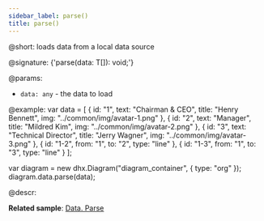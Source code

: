 ```yaml
---
sidebar_label: parse()
title: parse()
---          
```


@short: loads data from a local data source 

@signature: {'parse(data: T[]): void;'}

@params:

- `data: any` - the data to load		

@example:
var data = [
	{
		id: "1",
		text: "Chairman & CEO",
		title: "Henry Bennett",
		img: "../common/img/avatar-1.png"
	},
	{
		id: "2",
		text: "Manager",
		title: "Mildred Kim",
		img: "../common/img/avatar-2.png"
	},
	{
		id: "3",
		text: "Technical Director",
		title: "Jerry Wagner",
		img: "../common/img/avatar-3.png"
	},
	{ id: "1-2", from: "1", to: "2", type: "line" },
	{ id: "1-3", from: "1", to: "3", type: "line" }
];

var diagram = new dhx.Diagram("diagram_container", { type: "org" });
diagram.data.parse(data);

@descr:

**Related sample**: [Data. Parse](https://snippet.dhtmlx.com/0zrxtmvi)
